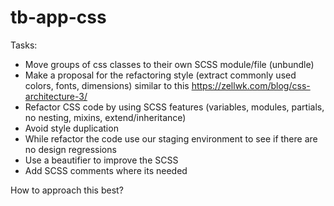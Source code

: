 # tb-app-css

Tasks:
- Move groups of css classes to their own SCSS module/file (unbundle)
- Make a proposal for the refactoring style (extract commonly used colors, fonts, dimensions) similar to this https://zellwk.com/blog/css-architecture-3/
- Refactor CSS code by using SCSS features (variables, modules, partials, no nesting, mixins, extend/inheritance)
- Avoid style duplication
- While refactor the code use our staging environment to see if there are no design regressions
- Use a beautifier to improve the SCSS
- Add SCSS comments where its needed


How to approach this best?
